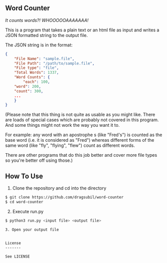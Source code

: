 Word Counter
---------
_It counts words?! WHOOOOOAAAAAAA!_

This is a program that takes a plain text or an html file as input and writes
a JSON formatted string to the output file.

The JSON string is in the format:

```json
{
    "File Name": "sample.file",
    "File Path": "/path/to/sample.file",
    "File type": "file",
    "Total Words": 1337,
    "Word Counts": {
    	"each": 100,
	"word": 200,
	"count": 300,
	...
    }
}
```

(Please note that this thing is not quite as usable as you might like. There are
loads of special cases which are probably not covered in this program. And some
things might not work the way you want it to.

For example: any word with an apostrophe s (like "Fred's") is counted as the base 
word (i.e. it is considered as "Fred") whereas different forms of the same word
(like "fly", "flying", "flew") count as different words.

There are other programs that do this job better and cover more file types so you're
better off using those.)

How To Use
----------

1. Clone the repository and cd into the directory
```bash
$ git clone https://github.com/dragsubil/word-counter
$ cd word-counter
```
2. Execute run.py
```bash
$ python3 run.py <input file> <output file>

3. Open your output file


License
-------

See LICENSE
